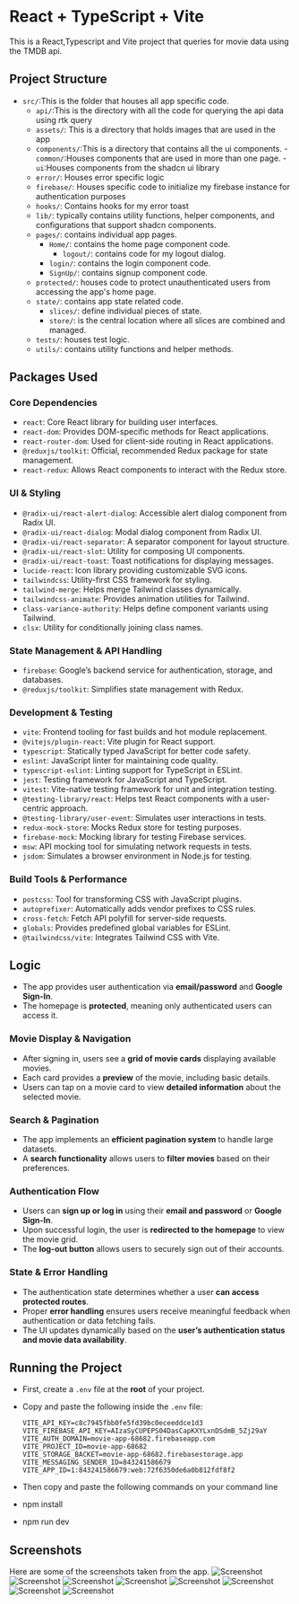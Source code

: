 # React + TypeScript + Vite

This is a React,Typescript and Vite project that queries for movie data using the TMDB api.

## Project Structure

- `src/`:This is the folder that houses all app specific code.
  - `api/`:This is the directory with all the code for querying the api data using rtk query
  - `assets/`: This is a directory that holds images that are used in the app
  - `components/`:This is a directory that contains all the ui components.
        - `common/`:Houses components that are used in more than one page.
        - `ui`:Houses components from the shadcn ui library
  - `error/`: Houses error specific logic
  - `firebase/`: Houses specific code to initialize my firebase instance for authentication purposes
  - `hooks/`: Contains hooks for my error toast
  - `lib/`: typically contains utility functions, helper components, and configurations that support shadcn components.
  - `pages/`: contains individual app pages.
    - `Home/`: contains the home page component code.
      - `logout/`: contains code for my logout dialog.
    - `login/`: contains the login component code.
    - `SignUp/`: contains signup component code.
  - `protected/`: houses code to protect unauthenticated users from accessing the app's home page.
  - `state/`: contains app state related code.
    - `slices/`: define individual pieces of state.
    - `store/`:  is the central location where all slices are combined and managed.
  - `tests/`: houses test logic.
  - `utils/`: contains utility functions and helper methods.


## **Packages Used**

### **Core Dependencies**
- `react`: Core React library for building user interfaces.  
- `react-dom`: Provides DOM-specific methods for React applications.  
- `react-router-dom`: Used for client-side routing in React applications.  
- `@reduxjs/toolkit`: Official, recommended Redux package for state management.  
- `react-redux`: Allows React components to interact with the Redux store.  

### **UI & Styling**
- `@radix-ui/react-alert-dialog`: Accessible alert dialog component from Radix UI.  
- `@radix-ui/react-dialog`: Modal dialog component from Radix UI.  
- `@radix-ui/react-separator`: A separator component for layout structure.  
- `@radix-ui/react-slot`: Utility for composing UI components.  
- `@radix-ui/react-toast`: Toast notifications for displaying messages.  
- `lucide-react`: Icon library providing customizable SVG icons.  
- `tailwindcss`: Utility-first CSS framework for styling.  
- `tailwind-merge`: Helps merge Tailwind classes dynamically.  
- `tailwindcss-animate`: Provides animation utilities for Tailwind.  
- `class-variance-authority`: Helps define component variants using Tailwind.  
- `clsx`: Utility for conditionally joining class names.  

### **State Management & API Handling**
- `firebase`: Google’s backend service for authentication, storage, and databases.  
- `@reduxjs/toolkit`: Simplifies state management with Redux.  

### **Development & Testing**
- `vite`: Frontend tooling for fast builds and hot module replacement.  
- `@vitejs/plugin-react`: Vite plugin for React support.  
- `typescript`: Statically typed JavaScript for better code safety.  
- `eslint`: JavaScript linter for maintaining code quality.  
- `typescript-eslint`: Linting support for TypeScript in ESLint.  
- `jest`: Testing framework for JavaScript and TypeScript.  
- `vitest`: Vite-native testing framework for unit and integration testing.  
- `@testing-library/react`: Helps test React components with a user-centric approach.  
- `@testing-library/user-event`: Simulates user interactions in tests.  
- `redux-mock-store`: Mocks Redux store for testing purposes.  
- `firebase-mock`: Mocking library for testing Firebase services.  
- `msw`: API mocking tool for simulating network requests in tests.  
- `jsdom`: Simulates a browser environment in Node.js for testing.  

### **Build Tools & Performance**
- `postcss`: Tool for transforming CSS with JavaScript plugins.  
- `autoprefixer`: Automatically adds vendor prefixes to CSS rules.  
- `cross-fetch`: Fetch API polyfill for server-side requests.  
- `globals`: Provides predefined global variables for ESLint.  
- `@tailwindcss/vite`: Integrates Tailwind CSS with Vite.  


## **Logic**

- The app provides user authentication via **email/password** and **Google Sign-In**.  
- The homepage is **protected**, meaning only authenticated users can access it.  

### **Movie Display & Navigation**
- After signing in, users see a **grid of movie cards** displaying available movies.  
- Each card provides a **preview** of the movie, including basic details.  
- Users can tap on a movie card to view **detailed information** about the selected movie.  

### **Search & Pagination**
- The app implements an **efficient pagination system** to handle large datasets.  
- A **search functionality** allows users to **filter movies** based on their preferences.  

### **Authentication Flow**
- Users can **sign up or log in** using their **email and password** or **Google Sign-In**.  
- Upon successful login, the user is **redirected to the homepage** to view the movie grid.  
- The **log-out button** allows users to securely sign out of their accounts.  

### **State & Error Handling**
- The authentication state determines whether a user **can access protected routes**.  
- Proper **error handling** ensures users receive meaningful feedback when authentication or data fetching fails.  
- The UI updates dynamically based on the **user’s authentication status and movie data availability**.  


## **Running the Project**

- First, create a `.env` file at the **root** of your project.  

- Copy and paste the following inside the `.env` file:  

  ```env
  VITE_API_KEY=c8c7945fbb0fe5fd39bc0eceeddce1d3
  VITE_FIREBASE_API_KEY=AIzaSyCUPEPS04DasCapKXYLxnDSdmB_5Zj29aY
  VITE_AUTH_DOMAIN=movie-app-68682.firebaseapp.com
  VITE_PROJECT_ID=movie-app-68682
  VITE_STORAGE_BACKET=movie-app-68682.firebasestorage.app
  VITE_MESSAGING_SENDER_ID=843241586679
  VITE_APP_ID=1:843241586679:web:72f6350de6a0b812fdf8f2

- Then copy and paste the following commands on your command line 
- npm install
- npm run dev


## Screenshots

Here are some of the screenshots taken from the app.
![Screenshot](screenshots/google-sign-in.png)
![Screenshot](screenshots/logout.png)
![Screenshot](screenshots/movie-cards.png)
![Screenshot](screenshots/movie-detail.png)
![Screenshot](screenshots/pagination.png)
![Screenshot](screenshots/search.png)
![Screenshot](screenshots/signin.png)
![Screenshot](screenshots/signup.png)
